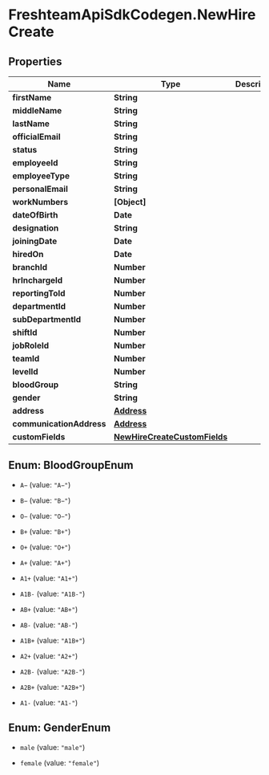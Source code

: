 # FreshteamApiSdkCodegen.NewHireCreate

## Properties

Name | Type | Description | Notes
------------ | ------------- | ------------- | -------------
**firstName** | **String** |  | 
**middleName** | **String** |  | [optional] 
**lastName** | **String** |  | 
**officialEmail** | **String** |  | [optional] 
**status** | **String** |  | [optional] 
**employeeId** | **String** |  | [optional] 
**employeeType** | **String** |  | [optional] 
**personalEmail** | **String** |  | 
**workNumbers** | **[Object]** |  | [optional] 
**dateOfBirth** | **Date** |  | [optional] 
**designation** | **String** |  | [optional] 
**joiningDate** | **Date** |  | 
**hiredOn** | **Date** |  | [optional] 
**branchId** | **Number** |  | [optional] 
**hrInchargeId** | **Number** |  | [optional] 
**reportingToId** | **Number** |  | [optional] 
**departmentId** | **Number** |  | [optional] 
**subDepartmentId** | **Number** |  | [optional] 
**shiftId** | **Number** |  | [optional] 
**jobRoleId** | **Number** |  | [optional] 
**teamId** | **Number** |  | [optional] 
**levelId** | **Number** |  | [optional] 
**bloodGroup** | **String** |  | [optional] 
**gender** | **String** |  | [optional] 
**address** | [**Address**](Address.md) |  | [optional] 
**communicationAddress** | [**Address**](Address.md) |  | [optional] 
**customFields** | [**NewHireCreateCustomFields**](NewHireCreateCustomFields.md) |  | [optional] 



## Enum: BloodGroupEnum


* `A−` (value: `"A−"`)

* `B−` (value: `"B−"`)

* `O−` (value: `"O−"`)

* `B+` (value: `"B+"`)

* `O+` (value: `"O+"`)

* `A+` (value: `"A+"`)

* `A1+` (value: `"A1+"`)

* `A1B-` (value: `"A1B-"`)

* `AB+` (value: `"AB+"`)

* `AB-` (value: `"AB-"`)

* `A1B+` (value: `"A1B+"`)

* `A2+` (value: `"A2+"`)

* `A2B-` (value: `"A2B-"`)

* `A2B+` (value: `"A2B+"`)

* `A1-` (value: `"A1-"`)





## Enum: GenderEnum


* `male` (value: `"male"`)

* `female` (value: `"female"`)




